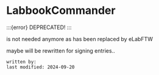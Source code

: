 # LabbookCommander

:::{error}
DEPRECATED!
:::

is not needed anymore as has been replaced by eLabFTW

maybe will be rewritten for signing entries..

~~~~
written by: 
last modified: 2024-09-20
~~~~